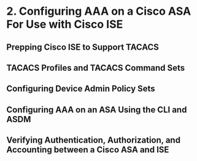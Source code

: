 # 2. Configuring AAA on a Cisco ASA For Use with Cisco ISE

## Prepping Cisco ISE to Support TACACS

## TACACS Profiles and TACACS Command Sets

## Configuring Device Admin Policy Sets

## Configuring AAA on an ASA Using the CLI and ASDM

## Verifying Authentication, Authorization, and Accounting between a Cisco ASA and ISE

